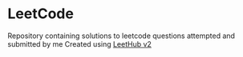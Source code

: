 # LeetCode
Repository containing solutions to leetcode questions attempted and submitted by me
Created using [LeetHub v2](https://github.com/arunbhardwaj/LeetHub-2.0)
